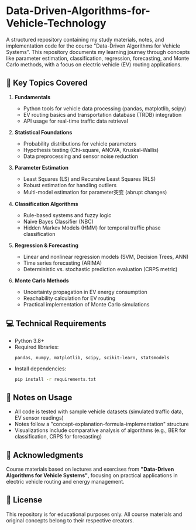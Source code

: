 # Data-Driven-Algorithms-for-Vehicle-Technology
A structured repository containing my study materials, notes, and implementation code for the course "Data-Driven Algorithms for Vehicle Systems". This repository documents my learning journey through concepts like parameter estimation, classification, regression, forecasting, and Monte Carlo methods, with a focus on electric vehicle (EV) routing applications.

## 🔑 Key Topics Covered

1. **Fundamentals**
   - Python tools for vehicle data processing (pandas, matplotlib, scipy)
   - EV routing basics and transportation database (TRDB) integration
   - API usage for real-time traffic data retrieval

2. **Statistical Foundations**
   - Probability distributions for vehicle parameters
   - Hypothesis testing (Chi-square, ANOVA, Kruskal-Wallis)
   - Data preprocessing and sensor noise reduction

3. **Parameter Estimation**
   - Least Squares (LS) and Recursive Least Squares (RLS)
   - Robust estimation for handling outliers
   - Multi-model estimation for parameter突变 (abrupt changes)

4. **Classification Algorithms**
   - Rule-based systems and fuzzy logic
   - Naive Bayes Classifier (NBC)
   - Hidden Markov Models (HMM) for temporal traffic phase classification

5. **Regression & Forecasting**
   - Linear and nonlinear regression models (SVM, Decision Trees, ANN)
   - Time series forecasting (ARIMA)
   - Deterministic vs. stochastic prediction evaluation (CRPS metric)

6. **Monte Carlo Methods**
   - Uncertainty propagation in EV energy consumption
   - Reachability calculation for EV routing
   - Practical implementation of Monte Carlo simulations


## 💻 Technical Requirements

- Python 3.8+
- Required libraries:
  ```
  pandas, numpy, matplotlib, scipy, scikit-learn, statsmodels
  ```
- Install dependencies:
  ```bash
  pip install -r requirements.txt
  ```


## 📝 Notes on Usage

- All code is tested with sample vehicle datasets (simulated traffic data, EV sensor readings)
- Notes follow a "concept-explanation-formula-implementation" structure
- Visualizations include comparative analysis of algorithms (e.g., BER for classification, CRPS for forecasting)


## 📌 Acknowledgments

Course materials based on lectures and exercises from **"Data-Driven Algorithms for Vehicle Systems"**, focusing on practical applications in electric vehicle routing and energy management.


## 📄 License

This repository is for educational purposes only. All course materials and original concepts belong to their respective creators.
